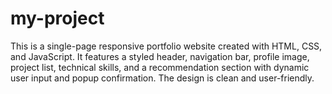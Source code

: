 # my-project
This is a single-page responsive portfolio website created with HTML, CSS, and JavaScript. It features a styled header, navigation bar, profile image, project list, technical skills, and a recommendation section with dynamic user input and popup confirmation. The design is clean and user-friendly.

